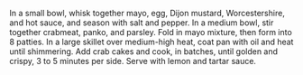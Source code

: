 In a small bowl, whisk together mayo, egg, Dijon mustard, Worcestershire, and hot sauce, and season with salt and pepper.
In a medium bowl, stir together crabmeat, panko, and parsley. Fold in mayo mixture, then form into 8 patties.
In a large skillet over medium-high heat, coat pan with oil and heat until shimmering. Add crab cakes and cook, in batches, until golden and crispy, 3 to 5 minutes per side.
Serve with lemon and tartar sauce.